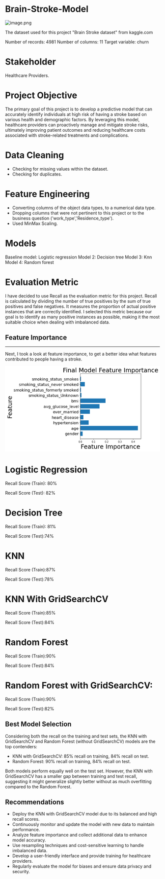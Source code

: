 # Brain-Stroke-Model

![image.png](attachment:image.png)

The dataset used for this project "Brain Stroke dataset" from kaggle.com

Number of records: 4981
Number of columns: 11
Target variable: churn

# Stakeholder
Healthcare Providers.

# Project Objective
The primary goal of this project is to develop a predictive model that can accurately identify individuals at high risk of having a stroke based on various health and demographic factors. By leveraging this model, healthcare providers can proactively manage and mitigate stroke risks, ultimately improving patient outcomes and reducing healthcare costs associated with stroke-related treatments and complications.

# Data Cleaning
- Checking for missing values within the dataset. 
- Checking for duplicates.

# Feature Engineering
- Converting columns of the object data types, to a numerical data type.
- Dropping columns that were not pertinent to this project or to the business question ('work_type','Residence_type').
- Used MinMax Scaling.
 


# Models
Baseline model: Logistic regression
Model 2: Decision tree
Model 3: Knn
Model 4: Random forest

# Evaluation Metric
I have decided to use Recall as the evaluation metric for this project. Recall is calculated by dividing the number of true positives by the sum of true positives and false negatives. It measures the proportion of actual positive instances that are correctly identified. I selected this metric because our goal is to identify as many positive instances as possible, making it the most suitable choice when dealing with imbalanced data.

## Feature Importance
---
Next, I took a look at feature importance, to get a better idea what features contributed to people having a stroke.

 ![alt text](image-1.png)

# Logistic Regression


Recall Score (Train): 80%

Recall Score (Test): 82%

# Decision Tree


Recall Score (Train): 81%

Recall Score (Test):74%

# KNN


Recall Score (Train):87%

Recall Score (Test):78%

# KNN With GridSearchCV


Recall Score (Train):85%

Recall Score (Test):84%

# Random Forest


Recall Score (Train):90%

Recall Score (Test):84%

# Random Forest with GridSearchCV:


Recall Score (Train):90%

Recall Score (Test):82%

## Best Model Selection
Considering both the recall on the training and test sets, the KNN with GridSearchCV and Random Forest (without GridSearchCV) models are the top contenders:

- KNN with GridSearchCV: 85% recall on training, 84% recall on test.
- Random Forest: 90% recall on training, 84% recall on test.

Both models perform equally well on the test set. However, the KNN with GridSearchCV has a smaller gap between training and test recall, suggesting it might generalize slightly better without as much overfitting compared to the Random Forest.

## Recommendations
- Deploy the KNN with GridSearchCV model due to its balanced and high recall scores.
- Continuously monitor and update the model with new data to maintain performance.
- Analyze feature importance and collect additional data to enhance model accuracy.
- Use resampling techniques and cost-sensitive learning to handle imbalanced data.
- Develop a user-friendly interface and provide training for healthcare providers.
- Regularly evaluate the model for biases and ensure data privacy and security.



